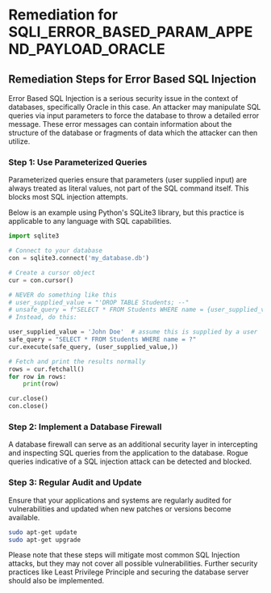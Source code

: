 # Remediation for SQLI_ERROR_BASED_PARAM_APPEND_PAYLOAD_ORACLE

## Remediation Steps for Error Based SQL Injection

Error Based SQL Injection is a serious security issue in the context of databases, specifically Oracle in this case. An attacker may manipulate SQL queries via input parameters to force the database to throw a detailed error message. These error messages can contain information about the structure of the database or fragments of data which the attacker can then utilize.

### Step 1: Use Parameterized Queries

Parameterized queries ensure that parameters (user supplied input) are always treated as literal values, not part of the SQL command itself. This blocks most SQL injection attempts.

Below is an example using Python's SQLite3 library, but this practice is applicable to any language with SQL capabilities.

```python
import sqlite3

# Connect to your database
con = sqlite3.connect('my_database.db')

# Create a cursor object
cur = con.cursor()

# NEVER do something like this
# user_supplied_value = "'DROP TABLE Students; --"
# unsafe_query = f"SELECT * FROM Students WHERE name = {user_supplied_value}"
# Instead, do this:

user_supplied_value = 'John Doe'  # assume this is supplied by a user
safe_query = "SELECT * FROM Students WHERE name = ?"
cur.execute(safe_query, (user_supplied_value,))

# Fetch and print the results normally
rows = cur.fetchall()
for row in rows:
    print(row)

cur.close()
con.close()
```

### Step 2: Implement a Database Firewall 

A database firewall can serve as an additional security layer in intercepting and inspecting SQL queries from the application to the database. Rogue queries indicative of a SQL injection attack can be detected and blocked.

### Step 3: Regular Audit and Update

Ensure that your applications and systems are regularly audited for vulnerabilities and updated when new patches or versions become available.

```bash
sudo apt-get update
sudo apt-get upgrade
```

Please note that these steps will mitigate most common SQL Injection attacks, but they may not cover all possible vulnerabilities. Further security practices like Least Privilege Principle and securing the database server should also be implemented.